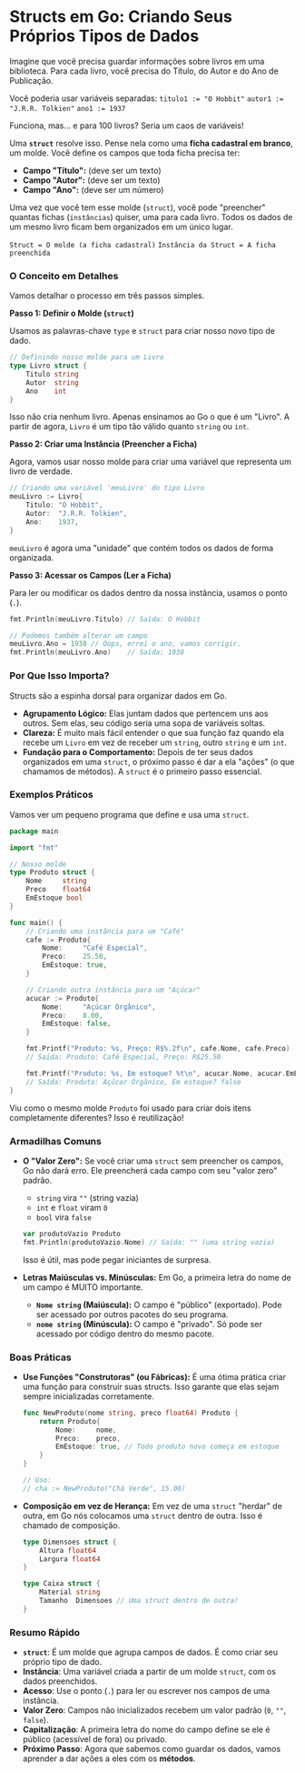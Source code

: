 # Structs em Go: Criando Seus Próprios Tipos de Dados

Imagine que você precisa guardar informações sobre livros em uma biblioteca. Para cada livro, você precisa do Título, do Autor e do Ano de Publicação.

Você poderia usar variáveis separadas:
`titulo1 := "O Hobbit"`
`autor1 := "J.R.R. Tolkien"`
`ano1 := 1937`

Funciona, mas... e para 100 livros? Seria um caos de variáveis!

Uma **`struct`** resolve isso. Pense nela como uma **ficha cadastral em branco**, um molde. Você define os campos que toda ficha precisa ter:

- **Campo "Título":** (deve ser um texto)
- **Campo "Autor":** (deve ser um texto)
- **Campo "Ano":** (deve ser um número)

Uma vez que você tem esse molde (`struct`), você pode "preencher" quantas fichas (`instâncias`) quiser, uma para cada livro. Todos os dados de um mesmo livro ficam bem organizados em um único lugar.

`Struct = O molde (a ficha cadastral)`
`Instância da Struct = A ficha preenchida`

### O Conceito em Detalhes

Vamos detalhar o processo em três passos simples.

**Passo 1: Definir o Molde (`struct`)**

Usamos as palavras-chave `type` e `struct` para criar nosso novo tipo de dado.

```go
// Definindo nosso molde para um Livro
type Livro struct {
    Titulo string
    Autor  string
    Ano    int
}
```
Isso não cria nenhum livro. Apenas ensinamos ao Go o que é um "Livro". A partir de agora, `Livro` é um tipo tão válido quanto `string` ou `int`.

**Passo 2: Criar uma Instância (Preencher a Ficha)**

Agora, vamos usar nosso molde para criar uma variável que representa um livro de verdade.

```go
// Criando uma variável 'meuLivro' do tipo Livro
meuLivro := Livro{
    Titulo: "O Hobbit",
    Autor:  "J.R.R. Tolkien",
    Ano:    1937,
}
```
`meuLivro` é agora uma "unidade" que contém todos os dados de forma organizada.

**Passo 3: Acessar os Campos (Ler a Ficha)**

Para ler ou modificar os dados dentro da nossa instância, usamos o ponto (`.`).

```go
fmt.Println(meuLivro.Titulo) // Saída: O Hobbit

// Podemos também alterar um campo
meuLivro.Ano = 1938 // Oops, errei o ano, vamos corrigir.
fmt.Println(meuLivro.Ano)    // Saída: 1938
```

### Por Que Isso Importa?

Structs são a espinha dorsal para organizar dados em Go.

- **Agrupamento Lógico:** Elas juntam dados que pertencem uns aos outros. Sem elas, seu código seria uma sopa de variáveis soltas.
- **Clareza:** É muito mais fácil entender o que sua função faz quando ela recebe um `Livro` em vez de receber um `string`, outro `string` e um `int`.
- **Fundação para o Comportamento:** Depois de ter seus dados organizados em uma `struct`, o próximo passo é dar a ela "ações" (o que chamamos de métodos). A `struct` é o primeiro passo essencial.

### Exemplos Práticos

Vamos ver um pequeno programa que define e usa uma `struct`.

```go
package main

import "fmt"

// Nosso molde
type Produto struct {
    Nome     string
    Preco    float64
    EmEstoque bool
}

func main() {
    // Criando uma instância para um "Café"
    cafe := Produto{
        Nome:     "Café Especial",
        Preco:    25.50,
        EmEstoque: true,
    }

    // Criando outra instância para um "Açúcar"
    acucar := Produto{
        Nome:     "Açúcar Orgânico",
        Preco:    8.00,
        EmEstoque: false,
    }

    fmt.Printf("Produto: %s, Preço: R$%.2f\n", cafe.Nome, cafe.Preco)
    // Saída: Produto: Café Especial, Preço: R$25.50

    fmt.Printf("Produto: %s, Em estoque? %t\n", acucar.Nome, acucar.EmEstoque)
    // Saída: Produto: Açúcar Orgânico, Em estoque? false
}
```
Viu como o mesmo molde `Produto` foi usado para criar dois itens completamente diferentes? Isso é reutilização!

### Armadilhas Comuns

- **O "Valor Zero":** Se você criar uma `struct` sem preencher os campos, Go não dará erro. Ele preencherá cada campo com seu "valor zero" padrão.
  - `string` vira `""` (string vazia)
  - `int` e `float` viram `0`
  - `bool` vira `false`
  ```go
  var produtoVazio Produto
  fmt.Println(produtoVazio.Nome) // Saída: "" (uma string vazia)
  ```
  Isso é útil, mas pode pegar iniciantes de surpresa.

- **Letras Maiúsculas vs. Minúsculas:** Em Go, a primeira letra do nome de um campo é MUITO importante.
  - **`Nome string` (Maiúscula):** O campo é "público" (exportado). Pode ser acessado por outros pacotes do seu programa.
  - **`nome string` (Minúscula):** O campo é "privado". Só pode ser acessado por código dentro do mesmo pacote.

### Boas Práticas

- **Use Funções "Construtoras" (ou Fábricas):** É uma ótima prática criar uma função para construir suas structs. Isso garante que elas sejam sempre inicializadas corretamente.
  ```go
  func NewProduto(nome string, preco float64) Produto {
      return Produto{
          Nome:     nome,
          Preco:    preco,
          EmEstoque: true, // Todo produto novo começa em estoque
      }
  }

  // Uso:
  // cha := NewProduto("Chá Verde", 15.00)
  ```

- **Composição em vez de Herança:** Em vez de uma `struct` "herdar" de outra, em Go nós colocamos uma `struct` dentro de outra. Isso é chamado de composição.
  ```go
  type Dimensoes struct {
      Altura float64
      Largura float64
  }

  type Caixa struct {
      Material string
      Tamanho  Dimensoes // Uma struct dentro de outra!
  }
  ```

### Resumo Rápido
- **`struct`**: É um molde que agrupa campos de dados. É como criar seu próprio tipo de dado.
- **Instância**: Uma variável criada a partir de um molde `struct`, com os dados preenchidos.
- **Acesso**: Use o ponto (`.`) para ler ou escrever nos campos de uma instância.
- **Valor Zero**: Campos não inicializados recebem um valor padrão (`0`, `""`, `false`).
- **Capitalização**: A primeira letra do nome do campo define se ele é público (acessível de fora) ou privado.
- **Próximo Passo**: Agora que sabemos como guardar os dados, vamos aprender a dar ações a eles com os **métodos**.